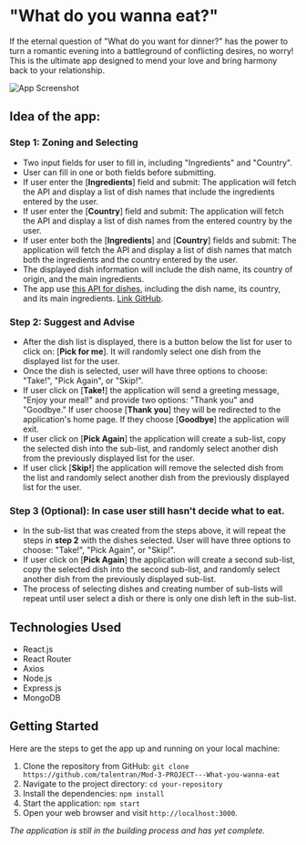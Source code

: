 # "What do you wanna eat?"

If the eternal question of "What do you want for dinner?" has the power to turn a romantic evening into a battleground of conflicting desires, no worry! This is the ultimate app designed to mend your love and bring harmony back to your relationship.

![App Screenshot](https://i.ibb.co/42QhcpR/App-Screenshot.png)

## Idea of the app:

### Step 1: Zoning and Selecting
- Two input fields for user to fill in, including "Ingredients" and "Country".
- User can fill in one or both fields before submitting.
- If user enter the [**Ingredients**] field and submit: The application will fetch the API and display a list of dish names that include the ingredients entered by the user.
- If user enter the [**Country**] field and submit: The application will fetch the API and display a list of dish names from the entered country by the user.
- If user enter both the [**Ingredients**] and [**Country**] fields and submit: The application will fetch the API and display a list of dish names that match both the ingredients and the country entered by the user.
- The displayed dish information will include the dish name, its country of origin, and the main ingredients.
- The app use [this API for dishes](https://food-api-c4eu.onrender.com/), including the dish name, its country, and its main ingredients. [Link GitHub](https://github.com/talentran/Make-An-API).

### Step 2: Suggest and Advise
- After the dish list is displayed, there is a button below the list for user to click on: [**Pick for me**]. It will randomly select one dish from the displayed list for the user.
- Once the dish is selected, user will have three options to choose: "Take!", "Pick Again", or "Skip!".
- If user click on [**Take!**] the application will send a greeting message, "Enjoy your meal!" and provide two options: "Thank you" and "Goodbye." If user choose [**Thank you**] they will be redirected to the application's home page. If they choose [**Goodbye**] the application will exit.
- If user click on [**Pick Again**] the application will create a sub-list, copy the selected dish into the sub-list, and randomly select another dish from the previously displayed list for the user.
- If user click [**Skip!**] the application will remove the selected dish from the list and randomly select another dish from the previously displayed list for the user.

### Step 3 (Optional): In case user still hasn't decide what to eat.
- In the sub-list that was created from the steps above, it will repeat the steps in **step 2** with the dishes selected. User will have three options to choose: "Take!", "Pick Again", or "Skip!".
- If user click on [**Pick Again**] the application will create a second sub-list, copy the selected dish into the second sub-list, and randomly select another dish from the previously displayed sub-list.
- The process of selecting dishes and creating number of sub-lists will repeat until user select a dish or there is only one dish left in the sub-list.

## Technologies Used

- React.js
- React Router
- Axios
- Node.js
- Express.js
- MongoDB

## Getting Started

Here are the steps to get the app up and running on your local machine:

1. Clone the repository from GitHub: `git clone https://github.com/talentran/Mod-3-PROJECT---What-you-wanna-eat`
2. Navigate to the project directory: `cd your-repository`
3. Install the dependencies: `npm install`
4. Start the application: `npm start`
5. Open your web browser and visit `http://localhost:3000`.

_The application is still in the building process and has yet complete._
